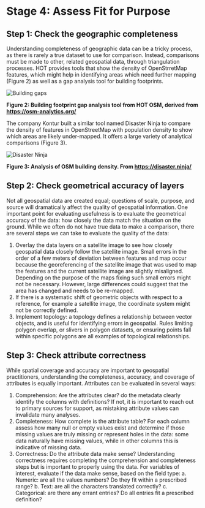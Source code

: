 # Stage 4: Assess Fit for Purpose
## Step 1: Check the geographic completeness 
Understanding completeness of geographic data can be a tricky process, as there is rarely a true dataset to use for comparison. Instead, comparisons must be made to other, related geospatial data, through triangulation processes. HOT provides tools that show the density of OpenStrretMap features, which might help in identifying areas which need further mapping (Figure 2) as well as a gap analysis tool for building footprints. 

![Building gaps](docs/images/D_1b_Fig2.png)

**Figure 2: Building footprint gap analysis tool from HOT OSM, derived from https://osm-analytics.org/**

The company Kontur built a similar tool named Disaster Ninja to compare the density of features in OpenStreetMap with population density to show which areas are likely under-mapped. It offers a large variety of analytical comparisons (Figure 3). 

![Disaster Ninja](docs/images/D_1b_Fig3.png)

**Figure 3: Analysis of OSM building density. From https://disaster.ninja/**

## Step 2: Check geometrical accuracy of layers 
Not all geospatial data are created equal; questions of scale, purpose, and source will dramatically affect the quality of geospatial information. One important point for evaluating usefulness is to evaluate the geometrical accuracy of the data: how closely the data match the situation on the ground. While we often do not have true data to make a comparison, there are several steps we can take to evaluate the quality of the data:
1. Overlay the data layers on a satellite image to see how closely geospatial data closely follow the satellite image. Small errors in the order of a few meters of deviation between features and map occur because the georeferencing of the satellite image that was used to map the features and the current satellite image are slightly misaligned. Depending on the purpose of the maps fixing such small errors might not be necessary. However, large differences could suggest that the area has changed and needs to be re-mapped. 
2. If there is a systematic shift of geometric objects with respect to a reference, for example a satellite image, the coordinate system might not be correctly defined. 
3. Implement topology: a topology defines a relationship between vector objects, and is useful for identifying errors in geospatial. Rules limiting polygon overlap, or slivers in polygon datasets, or ensuring points fall within specific polygons are all examples of topological relationships.

## Step 3: Check attribute correctness
While spatial coverage and accuracy are important to geospatial practitioners, understanding the completeness, accuracy, and coverage of attributes is equally important. Attributes can be evaluated in several ways:
1. Comprehension: Are the attributes clear? do the metadata clearly identify the columns with definitions? If not, it is important to reach out to primary sources for support, as mistaking attribute values can invalidate many analyses.
2. Completeness: How complete is the attribute table? For each column assess how many null or empty values exist and determine if those missing values are truly missing or represent holes in the data: some data naturally have missing values, while in other columns this is indicative of missing data.
3. Correctness: Do the attribute data make sense? Understanding correctness requires completing the comprehension and completeness steps but is important to properly using the data. For variables of interest, evaluate if the data make sense, based on the field type:
  a. Numeric: are all the values numbers? Do they fit within a prescribed range?
  b. Text: are all the characters translated correctly?
  c. Categorical: are there any errant entries? Do all entries fit a prescribed definition?
